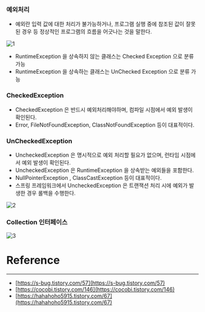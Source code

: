 ### 예외처리

- 예외란 입력 값에 대한 처리가 불가능하거나, 프로그램 실행 중에 참조된 값이 잘못된 경우 등 정상적인 프로그램의 흐름을 어긋나는 것을 말한다.

![1](https://user-images.githubusercontent.com/41246605/210136749-82f66dda-0a4b-440a-86db-3d8fb956f291.png)

- RuntimeException 을 상속하지 않는 클래스는 Checked Exception 으로 분류 가능
- RuntimeException 을 상속하는 클래스는 UnChecked Exception 으로 분류 가능

### CheckedException

- CheckedException 은 반드시 예외처리해야하며, 컴파일 시점에서 예외 발생이 확인된다.
- Error, FileNotFoundException, ClassNotFoundException 등이 대표적이다.

### UnCheckedException

- UncheckedException 은 명시적으로 예외 처리할 필요가 없으며, 런타임 시점에서 예외 발생이 확인된다.
- UncheckedException 은 RuntimeException 을 상속받는 예외들을 포함한다.
- NullPointerException , ClassCastException 등이 대표적이다.
- 스프링 프레임워크에서 UncheckedException 은 트랜잭션 처리 시에 예외가 발생한 경우 롤백을 수행한다.

![2](https://user-images.githubusercontent.com/41246605/210136754-d4a5d219-3de5-42f6-b0fd-393970614336.png)


### Collection 인터페이스

![3](https://user-images.githubusercontent.com/41246605/210136756-60c79179-2356-4235-9c85-5c2fc77bbbaf.png)

# Reference

---

- [https://s-bug.tistory.com/57](https://s-bug.tistory.com/57)
- [https://cocobi.tistory.com/146](https://cocobi.tistory.com/146)
- [https://hahahoho5915.tistory.com/67](https://hahahoho5915.tistory.com/67)

